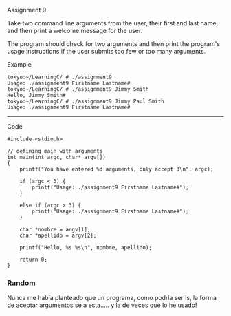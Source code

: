 Assignment 9

Take two command line arguments from the user, their first and last name, and then print a welcome message for the user.

The program should check for two arguments and then print the program's usage instructions if the user submits too few or too many arguments.

Example
```
tokyo:~/LearningC/ # ./assignment9                                   
Usage: ./assignment9 Firstname Lastname#
tokyo:~/LearningC/ # ./assignment9 Jimmy Smith                      
Hello, Jimmy Smith#
tokyo:~/LearningC/ # ./assignment9 Jimmy Paul Smith                  
Usage: ./assignment9 Firstname Lastname#
```
--------

Code 
```
#include <stdio.h>

// defining main with arguments
int main(int argc, char* argv[])
{
    printf("You have entered %d arguments, only accept 3\n", argc);

    if (argc < 3) {
        printf("Usage: ./assignment9 Firstname Lastname#");
    }

    else if (argc > 3) {
        printf("Usage: ./assignment9 Firstname Lastname#");
    }

    char *nombre = argv[1];
    char *apellido = argv[2];

    printf("Hello, %s %s\n", nombre, apellido);

    return 0;
}
```
### Random
Nunca me había planteado que un programa, como podría ser ls, la forma de aceptar argumentos se a esta..... y la de veces que lo he usado!
